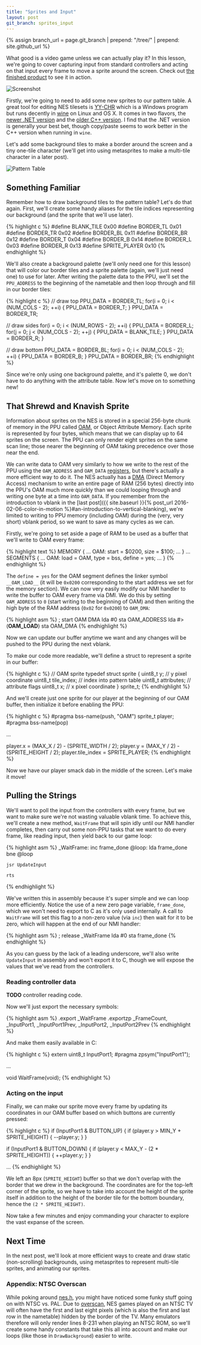 ```yaml
---
title: "Sprites and Input"
layout: post
git_branch: sprites_input
---
```


{% assign branch_url = page.git_branch | prepend: "/tree/" | prepend: site.github_url %}

What good is a video game unless we can actually play it?
In this lesson, we're going to cover capturing input from standard controllers and acting on that input every frame to move a sprite around the screen.
Check out [the finished product]({{branch_url}}/sprites_input.nes) to see it in action.

![Screenshot]({{site.baseurl}}/images/sprites_input/screenshot.png)

Firstly, we're going to need to add some new sprites to our pattern table.
A great tool for editing NES tilesets is [YY-CHR](http://www.geocities.jp/yy_6502/yychr/index.html) which is a Windows program but runs decently in [wine](https://www.winehq.org/) on Linux and OS X.
It comes in two flavors, the [newer .NET version](http://www.geocities.jp/yy_6502/yychr/yychr_net.zip) and the [older C++ version](http://www.geocities.jp/yy_6502/yychr/yy-chr20120407_en.zip).
I find that the .NET version is generally your best bet, though copy/paste seems to work better in the C++ version when running in `wine`.

Let's add some background tiles to make a border around the screen and a tiny one-tile character (we'll get into using metasprites to make a multi-tile character in a later post).

![Pattern Table]({{site.baseurl}}/images/sprites_input/pattern_table.png)

## Something Familiar

Remember how to draw background tiles to the pattern table?
Let's do that again.
First, we'll create some handy aliases for the tile indices representing our background (and the sprite that we'll use later).

{% highlight c %}
#define BLANK_TILE    0x00
#define BORDER_TL     0x01
#define BORDER_TR     0x02
#define BORDER_BL     0x11
#define BORDER_BR     0x12
#define BORDER_T      0x04
#define BORDER_B      0x14
#define BORDER_L      0x03
#define BORDER_R      0x13
#define SPRITE_PLAYER 0x10
{% endhighlight %}

We'll also create a background palette (we'll only need one for this lesson) that will color our border tiles and a sprite palette (again, we'll just need one) to use for later.
After writing the palette data to the PPU, we'll set the `PPU_ADDRESS` to the beginning of the nametable and then loop through and fill in our border tiles:

{% highlight c %}
// draw top
PPU_DATA = BORDER_TL;
for(i = 0; i < (NUM_COLS - 2); ++i) {
    PPU_DATA = BORDER_T;
}
PPU_DATA = BORDER_TR;

// draw sides
for(i = 0; i < (NUM_ROWS - 2); ++i) {
    PPU_DATA = BORDER_L;
    for(j = 0; j < (NUM_COLS - 2); ++j) {
        PPU_DATA = BLANK_TILE;
    }
    PPU_DATA = BORDER_R;
}

// draw bottom
PPU_DATA = BORDER_BL;
for(i = 0; i < (NUM_COLS - 2); ++i) {
    PPU_DATA = BORDER_B;
}
PPU_DATA = BORDER_BR;
{% endhighlight %}

Since we're only using one background palette, and it's palette 0, we don't have to do anything with the attribute table.
Now let's move on to something new!

## That Shrewd and Knavish Sprite

Information about sprites on the NES is stored in a special 256-byte chunk of memory in the PPU called [OAM](http://wiki.nesdev.com/w/index.php/PPU_OAM), or Object Attribute Memory.
Each sprite is represented by four bytes, which means that we can display up to 64 sprites on the screen.
The PPU can only render eight sprites on the same scan line; those nearer the beginning of OAM taking precedence over those near the end.

We can write data to OAM very similarly to how we write to the rest of the PPU using the `OAM_ADDRESS` and `OAM_DATA` [registers](http://wiki.nesdev.com/w/index.php/PPU_registers), but there's actually a more efficient way to do it.
The NES actually has a [DMA](https://en.wikipedia.org/wiki/Direct_memory_access) (Direct Memory Access) mechanism to write an entire page of RAM (256 bytes) directly into the PPU's OAM much more quickly than we could looping through and writing one byte at a time into `OAM_DATA`.
If you remember from the introduction to vblank in the [last post]({{ site.baseurl }}{% post_url 2016-02-06-color-in-motion %}#an-introduction-to-vertical-blanking), we're limited to writing to PPU memory (including OAM) during the (very, very short) vblank period, so we want to save as many cycles as we can.

Firstly, we're going to set aside a page of RAM to be used as a buffer that we'll write to OAM every frame:

{% highlight text %}
MEMORY {
…
    OAM: start = $0200, size = $100;
…
}
…
SEGMENTS {
…
    OAM: load = OAM, type = bss, define = yes;
…
}
{% endhighlight %}

The `define = yes` for the OAM segment defines the linker symbol `__OAM_LOAD__` (it will be `0x0200` corresponding to the start address we set for the memory section).
We can now very easily modify our NMI handler to write the buffer to OAM every frame via DMI.
We do this by setting `OAM_ADDRESS` to `0` (start writing to the beginning of OAM) and then writing the high byte of the RAM address (`0x02` for `0x0200`) to `OAM_DMA`:

{% highlight asm %}
; start OAM DMA
lda #0
sta OAM_ADDRESS
lda #>(__OAM_LOAD__)
sta OAM_DMA
{% endhighlight %}

Now we can update our buffer anytime we want and any changes will be pushed to the PPU during the next vblank.

To make our code more readable, we'll define a struct to represent a sprite in our buffer:

{% highlight c %}
// OAM sprite
typedef struct sprite {
    uint8_t y;          // y pixel coordinate
    uint8_t tile_index; // index into pattern table
    uint8_t attributes; // attribute flags
    uint8_t x;          // x pixel coordinate
} sprite_t;
{% endhighlight %}

And we'll create just one sprite for our player at the beginning of our OAM buffer, then initialize it before enabling the PPU:

{% highlight c %}
#pragma bss-name(push, "OAM")
sprite_t player;
#pragma bss-name(pop)

…

player.x = (MAX_X / 2) - (SPRITE_WIDTH / 2);
player.y = (MAX_Y / 2) - (SPRITE_HEIGHT / 2);
player.tile_index = SPRITE_PLAYER;
{% endhighlight %}

Now we have our player smack dab in the middle of the screen.
Let's make it move!

## Pulling the Strings

We'll want to poll the input from the controllers with every frame, but we want to make sure we're not wasting valuable vblank time.
To achieve this, we'll create a new method, `WaitFrame` that will spin idly until our NMI handler completes, then carry out some non-PPU tasks that we want to do every frame, like reading input, then yield back to our game loop:

{% highlight asm %}
_WaitFrame:
    inc frame_done
@loop:
    lda frame_done
    bne @loop

    jsr UpdateInput

    rts
{% endhighlight %}

We've written this in assembly because it's super simple and we can loop more efficiently.
Notice the use of a new zero page variable, `frame_done`, which we won't need to export to C as it's only used internally.
A call to `WaitFrame` will set this flag to a non-zero value (via `inc`) then wait for it to be zero, which will happen at the end of our NMI handler:

{% highlight asm %}
; release _WaitFrame
lda #0
sta frame_done
{% endhighlight %}

As you can guess by the lack of a leading underscore, we'll also write `UpdateInput` in assembly and won't export it to C, though we will expose the values that we've read from the controllers.

### Reading controller data

**TODO** controller reading code.

Now we'll just export the necessary symbols:

{% highlight asm %}
.export _WaitFrame
.exportzp _FrameCount, _InputPort1, _InputPort1Prev, _InputPort2, _InputPort2Prev
{% endhighlight %}

And make them easily available in C:

{% highlight c %}
extern uint8_t InputPort1;
#pragma zpsym("InputPort1");

…

void WaitFrame(void);
{% endhighlight %}

### Acting on the input

Finally, we can make our sprite move every frame by updating its coordinates in our OAM buffer based on which buttons are currently pressed:

{% highlight c %}
if (InputPort1 & BUTTON_UP) {
    if (player.y > MIN_Y + SPRITE_HEIGHT) {
        --player.y;
    }
}

if (InputPort1 & BUTTON_DOWN) {
    if (player.y < MAX_Y - (2 * SPRITE_HEIGHT)) {
        ++player.y;
    }
}

…
{% endhighlight %}

We left an 8px (`SPRITE_HEIGHT`) buffer so that we don't overlap with the border that we drew in the background.
The coordinates are for the top-left corner of the sprite, so we have to take into account the height of the sprite itself in addition to the height of the border tile for the bottom boundary, hence the `(2 * SPRITE_HEIGHT)`.

Now take a few minutes and enjoy commanding your character to explore the vast expanse of the screen.

## Next Time

In the next post, we'll look at more efficient ways to create and draw static (non-scrolling) backgrounds, using metasprites to represent multi-tile sprites, and animating our sprites.

### Appendix: NTSC Overscan

While poking around [nes.h]({{branch_url}}/nes.h), you might have noticed some funky stuff going on with NTSC vs. PAL.
Due to [overscan](http://wiki.nesdev.com/w/index.php/Overscan), NES games played on an NTSC TV will often have the first and last eight pixels (which is also the first and last row in the nametable) hidden by the border of the TV.
Many emulators therefore will only render lines 8-231 when playing an NTSC ROM, so we'll create some handy constants that take this all into account and make our loops (like those in `DrawBackground`) easier to write.

